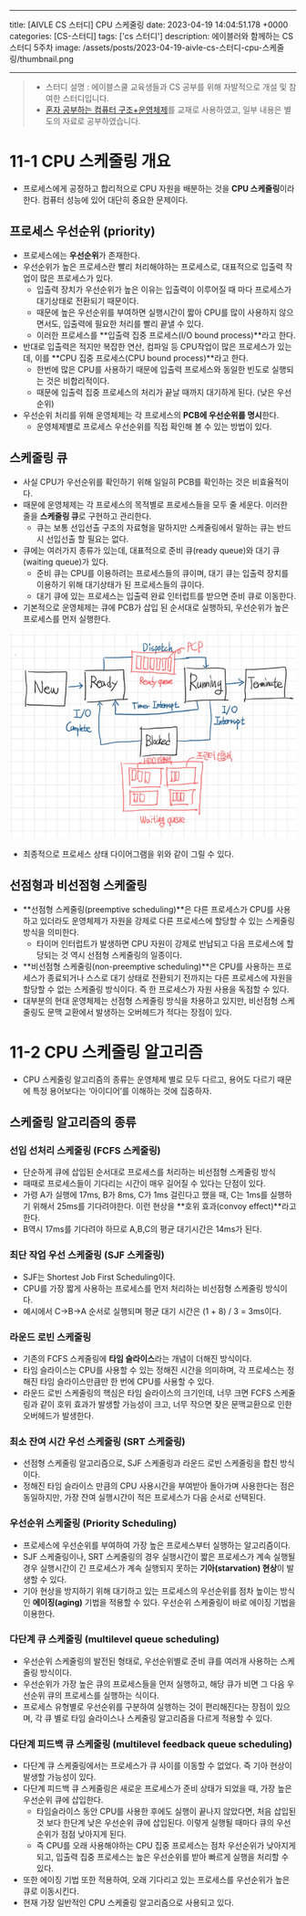 

---
title: [AIVLE CS 스터디] CPU 스케줄링
date: 2023-04-19 14:04:51.178 +0000
categories: [CS-스터디]
tags: ['cs 스터디']
description: 에이블러와 함께하는 CS 스터디 5주차
image: /assets/posts/2023-04-19-aivle-cs-스터디-cpu-스케줄링/thumbnail.png

---

> - 스터디 설명 : 에이블스쿨 교육생들과 CS 공부를 위해 자발적으로 개설 및 참여한 스터디입니다.
> - [혼자 공부하는 컴퓨터 구조+운영체제](https://hongong.hanbit.co.kr/%EC%BB%B4%ED%93%A8%ED%84%B0-%EA%B5%AC%EC%A1%B0-%EC%9A%B4%EC%98%81%EC%B2%B4%EC%A0%9C/)를 교재로 사용하였고, 일부 내용은 별도의 자료로 공부하였습니다.

# 11-1 CPU 스케줄링 개요

- 프로세스에게 공정하고 합리적으로 CPU 자원을 배분하는 것을 **CPU 스케줄링**이라 한다. 컴퓨터 성능에 있어 대단히 중요한 문제이다.

## 프로세스 우선순위 (priority)

- 프로세스에는 **우선순위**가 존재한다.
- 우선순위가 높은 프로세스란 빨리 처리해야하는 프로세스로, 대표적으로 입출력 작업이 많은 프로세스가 있다.
    - 입출력 장치가 우선순위가 높은 이유는 입출력이 이루어질 때 마다 프로세스가 대기상태로 전환되기 때문이다.
    - 때문에 높은 우선순위를 부여하면 실행시간이 짧아 CPU를 많이 사용하지 않으면서도, 입출력에 필요한 처리를 빨리 끝낼 수 있다.
    - 이러한 프로세스를 **입출력 집중 프로세스(I/O bound process)**라고 한다.
- 반대로 입출력은 적지만 복잡한 연산, 컴파일 등 CPU작업이 많은 프로세스가 있는데, 이를 **CPU 집중 프로세스(CPU bound process)**라고 한다.
    - 한번에 많은 CPU를 사용하기 때문에 입출력 프로세스와 동일한 빈도로 실행되는 것은 비합리적이다.
    - 때문에 입출력 집중 프로세스의 처리가 끝날 때까지 대기하게 된다. (낮은 우선순위)
- 우선순위 처리를 위해 운영체제는 각 프로세스의 **PCB에 우선순위를 명시**한다.
    - 운영체제별로 프로세스 우선순위를 직접 확인해 볼 수 있는 방법이 있다.

## 스케줄링 큐

- 사실 CPU가 우선순위를 확인하기 위해 일일히 PCB를 확인하는 것은 비효율적이다.
- 때문에 운영체제는 각 프로세스의 목적별로 프로세스들을 모두 줄 세운다. 이러한 줄을 **스케줄링 큐**로 구현하고 관리한다.
    - 큐는 보통 선입선출 구조의 자료형을 말하지만 스케줄링에서 말하는 큐는 반드시 선입선출 할 필요는 없다.
- 큐에는 여러가지 종류가 있는데, 대표적으로 준비 큐(ready queue)와 대기 큐(waiting queue)가 있다.
    - 준비 큐는 CPU를 이용하려는 프로세스들의 큐이며, 대기 큐는 입출력 장치를 이용하기 위해 대기상태가 된 프로세스들의 큐이다.
    - 대기 큐에 있는 프로세스는 입출력 완료 인터럽트를 받으면 준비 큐로 이동한다.
- 기본적으로 운영체제는 큐에 PCB가 삽입 된 순서대로 실행하되, 우선순위가 높은 프로세스를 먼저 실행한다.

![img](/assets/posts/2023-04-19-aivle-cs-스터디-cpu-스케줄링/img0.png)

- 최종적으로 프로세스 상태 다이어그램을 위와 같이 그릴 수 있다.

## 선점형과 비선점형 스케줄링

- **선점형 스케줄링(preemptive scheduling)**은 다른 프로세스가 CPU를 사용하고 있더라도 운영체제가 자원을 강제로 다른 프로세스에 할당할 수 있는 스케줄링 방식을 의미한다.
    - 타이머 인터럽트가 발생하면 CPU 자원이 강제로 반납되고 다음 프로세스에 할당되는 것 역시 선점형 스케줄링의 일종이다.
- **비선점형 스케줄링(non-preemptive scheduling)**은 CPU를 사용하는 프로세스가 종료되거나 스스로 대기 상태로 전환되기 전까지는 다른 프로세스에 자원을 할당할 수 없는 스케줄링 방식이다. 즉 한 프로세스가 자원 사용을 독점할 수 있다.
- 대부분의 현대 운영체제는 선점형 스케줄링 방식을 차용하고 있지만, 비선점형 스케줄링도 문맥 교환에서 발생하는 오버헤드가 적다는 장점이 있다.

# 11-2 CPU 스케줄링 알고리즘

- CPU 스케줄링 알고리즘의 종류는 운영체제 별로 모두 다르고, 용어도 다르기 때문에 특정 용어보다는 ‘아이디어’를 이해하는 것에 집중하자.

## 스케줄링 알고리즘의 종류

### 선입 선처리 스케줄링 (FCFS 스케줄링)

- 단순하게 큐에 삽입된 순서대로 프로세스를 처리하는 비선점형 스케줄링 방식
- 때때로 프로세스들이 기다리는 시간이 매우 길어질 수 있다는 단점이 있다.
- 가령 A가 실행에 17ms, B가 8ms, C가 1ms 걸린다고 했을 때, C는 1ms를 실행하기 위해서 25ms를 기다려야한다. 이런 현상을 **호위 효과(convoy effect)**라고 한다.
- B역시 17ms를 기다려야 하므로 A,B,C의 평균 대기시간은 14ms가 된다.

### 최단 작업 우선 스케줄링 (SJF 스케줄링)

- SJF는 Shortest Job First Scheduling이다.
- CPU를 가장 짧게 사용하는 프로세스를 먼저 처리하는 비선점형 스케줄링 방식이다.
- 예시에서 C→B→A 순서로 실행되며 평균 대기 시간은 (1 + 8) / 3 = 3ms이다.

### 라운드 로빈 스케줄링

- 기존의 FCFS 스케줄링에 **타임 슬라이스**라는 개념이 더해진 방식이다.
- 타임 슬라이스는 CPU를 사용할 수 있는 정해진 시간을 의미하며, 각 프로세스는 정해진 타임 슬라이스만큼만 한 번에 CPU를 사용할 수 있다.
- 라운드 로빈 스케줄링의 핵심은 타임 슬라이스의 크기인데, 너무 크면 FCFS 스케줄링과 같이 호위 효과가 발생할 가능성이 크고, 너무 작으면 잦은 문맥교환으로 인한 오버헤드가 발생한다.

### 최소 잔여 시간 우선 스케줄링 (SRT 스케줄링)

- 선점형 스케줄링 알고리즘으로, SJF 스케줄링과 라운드 로빈 스케줄링을 합친 방식이다.
- 정해진 타임 슬라이스 만큼의 CPU 사용시간을 부여받아 돌아가며 사용한다는 점은 동일하지만, 가장 잔여 실행시간이 적은 프로세스가 다음 순서로 선택된다.

### 우선순위 스케줄링 (Priority Scheduling)

- 프로세스에 우선순위를 부여하여 가장 높은 프로세스부터 실행하는 알고리즘이다.
- SJF 스케줄링이나, SRT 스케줄링의 경우 실행시간이 짧은 프로세스가 계속 실행될 경우 실행시간이 긴 프로세스가 계속 실행되지 못하는 **기아(starvation) 현상**이 발생할 수 있다.
- 기아 현상을 방지하기 위해 대기하고 있는 프로세스의 우선순위를 점차 높이는 방식인 **에이징(aging)** 기법을 적용할 수 있다. 우선순위 스케줄링이 바로 에이징 기법을 이용한다.

### 다단계 큐 스케줄링 (multilevel queue scheduling)

- 우선순위 스케줄링의 발전된 형태로, 우선순위별로 준비 큐를 여러개 사용하는 스케줄링 방식이다.
- 우선순위가 가장 높은 큐의 프로세스들을 먼저 실행하고, 해당 큐가 비면 그 다음 우선순위 큐의 프로세스를 실행하는 식이다.
- 프로세스 유형별로 우선순위를 구분하여 실행하는 것이 편리해진다는 장점이 있으며, 각 큐 별로 타임 슬라이스나 스케줄링 알고리즘을 다르게 적용할 수 있다.

### 다단계 피드백 큐 스케줄링 (multilevel feedback queue scheduling)

- 다단계 큐 스케줄링에서는 프로세스가 큐 사이를 이동할 수 없었다. 즉 기아 현상이 발생할 가능성이 있다.
- 다단계 피드백 큐 스케줄링은 새로운 프로세스가 준비 상태가 되었을 때, 가장 높은 우선순위 큐에 삽입한다.
    - 타임슬라이스 동안 CPU를 사용한 후에도 실행이 끝나지 않았다면, 처음 삽입된 것 보다 한단계 낮은 우선순위 큐에 삽입된다. 이렇게 실행될 때마다 큐의 우선순위가 점점 낮아지게 된다.
    - 즉 CPU를 오래 사용해야하는 CPU 집중 프로세스는 점차 우선순위가 낮아지게 되고, 입출력 집중 프로세스는 높은 우선순위를 받아 빠르게 실행을 처리할 수 있다.
- 또한 에이징 기법 또한 적용하여, 오래 기다리고 있는 프로세스를 우선순위가 높은 큐로 이동시킨다.
- 현재 가장 일반적인 CPU 스케줄링 알고리즘으로 사용되고 있다.

        